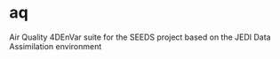# aq
Air Quality 4DEnVar suite for the SEEDS project based on the JEDI Data Assimilation environment
